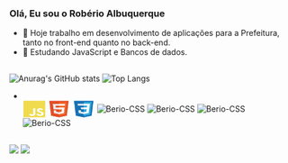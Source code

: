 ### Olá, Eu sou o Robério Albuquerque

- 🔭 Hoje trabalho em desenvolvimento de aplicações para a Prefeitura, tanto no front-end quanto no back-end.
- 🌱 Estudando JavaScript e Bancos de dados.
 ##

![Anurag's GitHub stats](https://github-readme-stats.vercel.app/api?username=b3r1u&show_icons=true&theme=dark)
![Top Langs](https://github-readme-stats.vercel.app/api/top-langs/?username=b3r1u&layout=compact&theme=dark)

- <div style="display: inline_block"><br>
  <img align="center" alt="Berio-Js" height="30" width="40" src="https://raw.githubusercontent.com/devicons/devicon/master/icons/javascript/javascript-plain.svg">
  <img align="center" alt="Berio-HTML" height="30" width="40" src="https://raw.githubusercontent.com/devicons/devicon/master/icons/html5/html5-original.svg">
  <img align="center" alt="Berio-CSS" height="30" width="40" src="https://raw.githubusercontent.com/devicons/devicon/master/icons/css3/css3-original.svg">
  <img align="center" alt="Berio-CSS" height="30" width="40" src="https://cdn.jsdelivr.net/gh/devicons/devicon/icons/java/java-original.svg">
  <img align="center" alt="Berio-CSS" height="30" width="40" src="https://cdn.jsdelivr.net/gh/devicons/devicon/icons/c/c-plain.svg">
  <img align="center" alt="Berio-CSS" height="30" width="40" src="https://cdn.jsdelivr.net/gh/devicons/devicon/icons/wordpress/wordpress-plain.svg">
  <img align="center" alt="Berio-CSS" height="30" width="40" src="https://cdn.jsdelivr.net/gh/devicons/devicon/icons/mysql/mysql.svg">
  
</div>

 ##
 
<div> 
  
  <a href="https://instagram.com/berioalb" target="_blank"><img src="https://img.shields.io/badge/-Instagram-%23E4405F?style=for-the-badge&logo=instagram&logoColor=white" target="_blank"></a> 
  <a href="https://www.linkedin.com/in/roberio-albuquerque-4b597a203" target="_blank"><img src="https://img.shields.io/badge/-LinkedIn-%230077B5?style=for-the-badge&logo=linkedin&logoColor=white" target="_blank"></a> 
  
</div>

